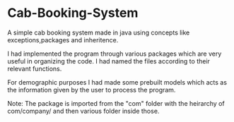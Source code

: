 # Cab-Booking-System
A simple cab booking system made in java using concepts like exceptions,packages and inheritence.

I had implemented the program through various packages which are very useful in organizing the code.
I had named the files according to their relevant functions.

For demographic purposes I had made some prebuilt models which acts as the information given by the user to process the program.

Note: The package is imported from the "com" folder with the heirarchy of com/company/ and then various folder inside those.
